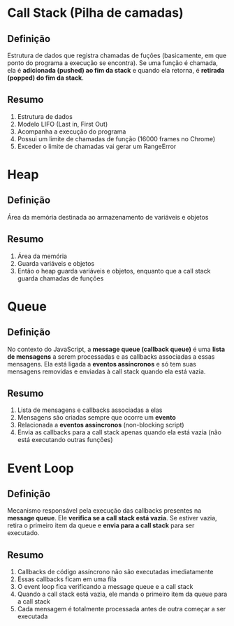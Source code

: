# Call Stack (Pilha de camadas)

## Definição
Estrutura de dados que registra chamadas de fuções (basicamente, em que ponto do programa a execução se encontra).
Se uma função é chamada, ela é **adicionada (pushed) ao fim da stack** e quando ela retorna, é **retirada (popped) do fim da stack**.

## Resumo

1. Estrutura de dados
2. Modelo LIFO (Last in, First Out)
3. Acompanha a execução do programa
4. Possui um limite de chamadas de função (16000 frames no Chrome)
5. Exceder o limite de chamadas vai gerar um RangeError

# Heap

## Definição
Área da memória destinada ao armazenamento de variáveis e objetos

## Resumo
1. Área da memória
2. Guarda variáveis e objetos
3. Então o heap guarda variáveis e objetos, enquanto que a call stack guarda chamadas de funções

# Queue

## Definição

No contexto do JavaScript, a **message queue (callback queue)** é uma **lista de mensagens** a serem processadas e as callbacks associadas a essas
mensagens. Ela está ligada a **eventos assíncronos** e só tem suas mensagens removidas e enviadas à call stack quando ela está vazia.

## Resumo

1. Lista de mensagens e callbacks associadas a elas
2. Mensagens são criadas sempre que ocorre um **evento**
3. Relacionada a **eventos assíncronos** (non-blocking script)
4. Envia as callbacks para a call stack apenas quando ela está vazia (não está executando outras funções)

# Event Loop

## Definição
Mecanismo responsável pela execução das callbacks presentes na **message queue**. Ele **verifica se a call stack está vazia**. Se estiver vazia,
retira o primeiro item da queue e **envia para a call stack** para ser executado.

## Resumo
1. Callbacks de código assíncrono não são executadas imediatamente
2. Essas callbacks ficam em uma fila
3. O event loop fica verificando a message queue e a call stack
4. Quando a call stack está vazia, ele manda o primeiro item da queue para a call stack
5. Cada mensagem é totalmente processada antes de outra começar a ser executada

